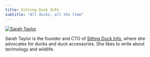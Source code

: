 ```yaml
---
title: Sitting Duck Info
subtitle: "All ducks, all the time"
---
```

[![Sarah Taylor](/img/reka-matyas-1269538-unsplash.tn-200x200.jpg)](https://sittingduck.info)

Sarah Taylor is the founder and CTO of [Sitting Duck Info](https://sittingduck.info), where she advocates for ducks and duck accessories. She likes to write about technology and wildlife.

